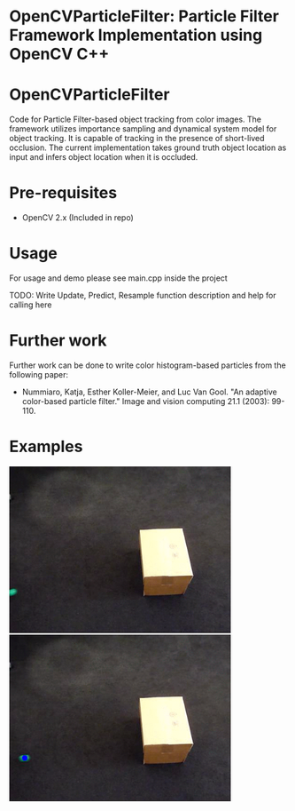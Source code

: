 # OpenCVParticleFilter: Particle Filter Framework Implementation using OpenCV C++

OpenCVParticleFilter
============

Code for Particle Filter-based object tracking from color images. The framework utilizes importance sampling and dynamical system model for object tracking. It is capable of tracking in the presence of short-lived occlusion. The current implementation takes ground truth object location as input and infers object location when it is occluded. 

Pre-requisites
==============

- OpenCV 2.x (Included in repo)

Usage
=====

For usage and demo please see main.cpp inside the project

TODO: Write Update, Predict, Resample function description and help for calling here

Further work
============
Further work can be done to write color histogram-based particles from the following paper:

- Nummiaro, Katja, Esther Koller-Meier, and Luc Van Gool. "An adaptive color-based particle filter." Image and vision computing 21.1 (2003): 99-110.

Examples
========

<img src="https://github.com/devkicks/OpenCVParticleFilter/blob/master/OpenCVParticleFilter/output/inputGif.gif" alt="Input Image" width="400"/>
<img src="https://github.com/devkicks/OpenCVParticleFilter/blob/master/OpenCVParticleFilter/output/outputGif.gif" alt="Tracked Output" width="400"/>

